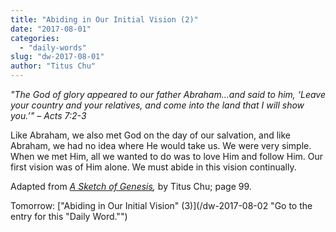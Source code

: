 ```yaml
---
title: "Abiding in Our Initial Vision (2)"
date: "2017-08-01"
categories: 
  - "daily-words"
slug: "dw-2017-08-01"
author: "Titus Chu"
---
```


_"The God of glory appeared to our father Abraham...and said to him, ‘Leave your country and your relatives, and come into the land that I will show you.’" – Acts 7:2-3_

Like Abraham, we also met God on the day of our salvation, and like Abraham, we had no idea where He would take us. We were very simple. When we met Him, all we wanted to do was to love Him and follow Him. Our first vision was of Him alone. We must abide in this vision continually.

Adapted from _[A Sketch of Genesis](/book-gen-sketch "Go to the listing for this book."),_ by Titus Chu; page 99.

Tomorrow: ["Abiding in Our Initial Vision" (3)](/dw-2017-08-02 "Go to the entry for this "Daily Word."")
